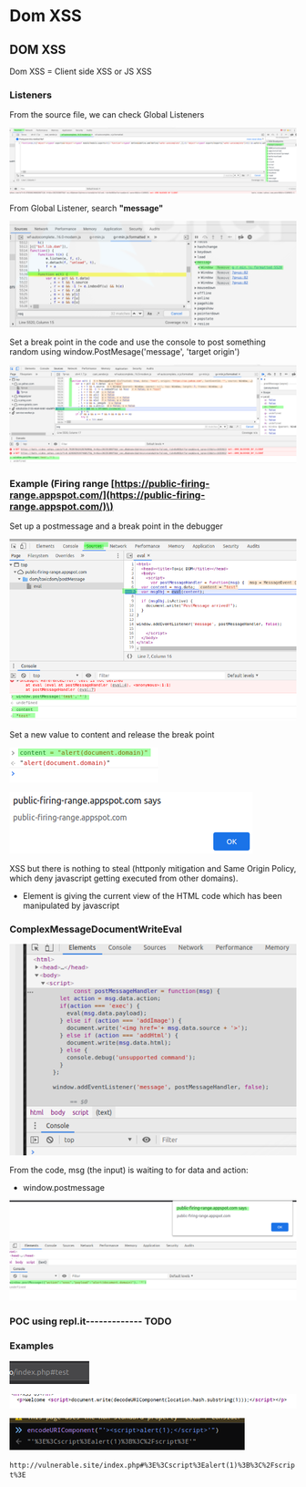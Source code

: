 # Dom XSS

## DOM XSS

Dom XSS = Client side XSS or JS XSS

### Listeners

From the source file, we can check Global Listeners

![](../../../.gitbook/assets/033953c53d50422785107a5ed0a7c9a1.png)

From Global Listener, search **"message"**

![](../../../.gitbook/assets/e7a6723ef6bb426cb03946df1fbd14fc.png)

Set a break point in the code and use the console to post something random using window.PostMesage\('message', 'target origin'\)

![](../../../.gitbook/assets/bddd65ab461d4d5cad36f863eab6185c.png)

### Example \(Firing range [https://public-firing-range.appspot.com/](https://public-firing-range.appspot.com/)\)

Set up a postmessage and a break point in the debugger

![](../../../.gitbook/assets/958ef3f6ef994a00ba8cac3b0f95b1f4.png)

Set a new value to content and release the break point

![](../../../.gitbook/assets/3e45cc18c07c4b36924b5fb07eb65255.png)

![](../../../.gitbook/assets/b15b6593965f4fd2937d6c937cc4e995.png)

XSS but there is nothing to steal \(httponly mitigation and Same Origin Policy, which deny javascript getting executed from other domains\).

* Element is giving the current view of the HTML code which has been manipulated by javascript

### ComplexMessageDocumentWriteEval

![](../../../.gitbook/assets/7dd8b33e4d794e75acd4b248b3b1eeb1.png)

From the code, msg \(the input\) is waiting to for data and action:

* window.postmessage

![](../../../.gitbook/assets/9d097c68dacc4f9cbe613e2689e5d4e0.png)

### POC using repl.it------------- TODO

### Examples

![](../../../.gitbook/assets/f40e6fbf5a294d719030780655435597.png)

![](../../../.gitbook/assets/7daa21ad5f4b463abe64eb4d680f388b.png)

![](../../../.gitbook/assets/e772d2cebb534a549dbd2d5a27620126.png)

`http://vulnerable.site/index.php#%3E%3Cscript%3Ealert(1)%3B%3C%2Fscript%3E`

